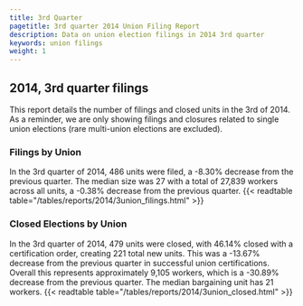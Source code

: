```yaml
---
title: 3rd Quarter 
pagetitle: 3rd quarter 2014 Union Filing Report
description: Data on union election filings in 2014 3rd quarter 
keywords: union filings
weight: 1
---
```


## 2014, 3rd quarter filings

This report details the number of filings and closed units in the 3rd of 2014. As a reminder, we are only showing filings and closures related to single union elections (rare multi-union elections are excluded).

### Filings by Union
In the 3rd quarter of 2014, 486 units were filed, a -8.30% decrease from the previous quarter. The median size was 27 with a total of 27,839 workers across all units, a -0.38% decrease from the previous quarter.
{{< readtable table="/tables/reports/2014/3union_filings.html" >}}

### Closed Elections by Union
In the 3rd quarter of 2014, 479 units were closed, with 46.14% closed with a certification order, creating 221 total new units. This was a -13.67% decrease from the previous quarter in successful union certifications. Overall this represents approximately 9,105 workers, which is a -30.89% decrease from the previous quarter. The median bargaining unit has 21 workers.
{{< readtable table="/tables/reports/2014/3union_closed.html" >}}
